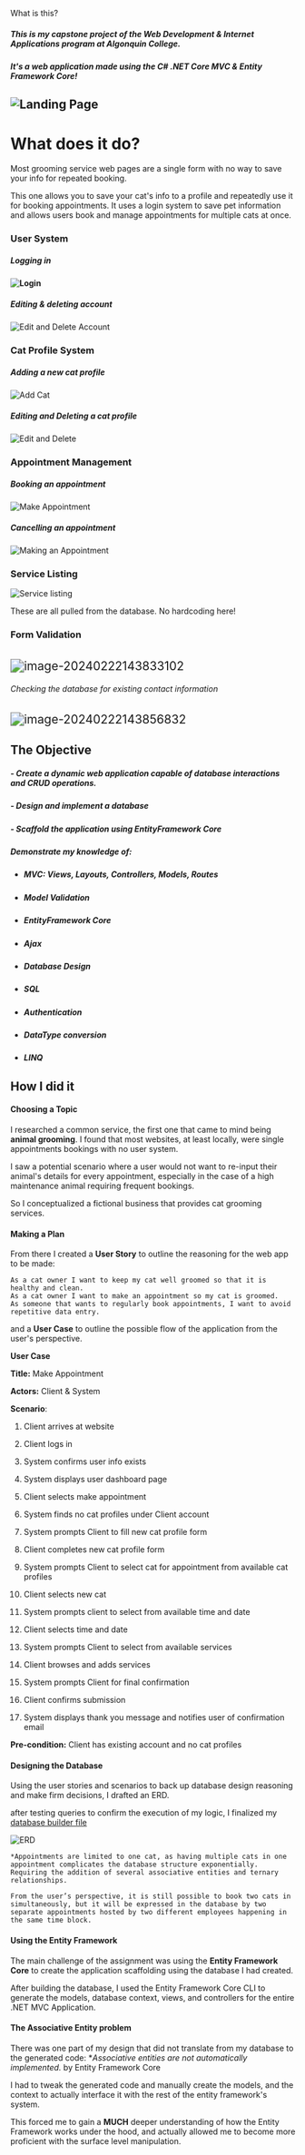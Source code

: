 What is this?

##### This is my capstone project of the Web Development & Internet Applications program at Algonquin College. 

##### It's a web application made using the C# .NET Core MVC & Entity Framework Core!

## ![Landing Page](https://github.com/WobblyRonnoc/CatSalon/blob/main/Configuration%20Files/Landing%20Page.gif)

# What does it do?

Most grooming service web pages are a single form with no way to save your info for repeated booking. 

This one allows you to save your cat's info to a profile and repeatedly use it for booking appointments.  It uses a login system to save pet information and allows users book and manage appointments for multiple cats at once.



### 														User System

##### Logging in

#### ![Login](https://github.com/WobblyRonnoc/CatSalon/blob/main/Configuration%20Files/Login.gif)

##### Editing & deleting account 

![Edit and Delete Account](https://github.com/WobblyRonnoc/CatSalon/blob/main/Configuration%20Files/Edit%20and%20Delete%20Account.gif)

### 													Cat Profile System 

##### Adding a new cat profile

![Add Cat](https://github.com/WobblyRonnoc/CatSalon/blob/main/Configuration%20Files/Add%20Cat.gif)

##### Editing and Deleting a cat profile

![Edit and Delete](https://github.com/WobblyRonnoc/CatSalon/blob/main/Configuration%20Files/Edit%20and%20Delete.gif)

### 												Appointment Management

##### Booking an appointment

![Make Appointment](https://github.com/WobblyRonnoc/CatSalon/blob/main/Configuration%20Files/Make%20Appointment.gif)

##### Cancelling an appointment

![Making an Appointment](https://github.com/WobblyRonnoc/CatSalon/blob/main/Configuration%20Files/Cancel%20Appointment.gif)

### Service Listing

![Service listing](https://github.com/WobblyRonnoc/CatSalon/blob/main/Configuration%20Files/Services.png)

These are all pulled from the database. No hardcoding here!



### Form Validation

###### 									

<img src="https://github.com/WobblyRonnoc/CatSalon/blob/main/Configuration%20Files/Signup-form.png" alt="image-20240222143833102" style="zoom:150%;" />

###### 													Checking the database for existing contact information

<img src="https://github.com/WobblyRonnoc/CatSalon/blob/main/Configuration%20Files/DB-screenshot.png" alt="image-20240222143856832" style="zoom:150%;" />







## The Objective

##### - Create a dynamic web application capable of database interactions and CRUD operations.

##### - Design and implement a database 

##### - Scaffold the application using EntityFramework Core 



##### Demonstrate my knowledge of:

- ##### MVC: Views, Layouts, Controllers, Models, Routes

- ##### Model Validation 

- ##### EntityFramework Core

- ##### Ajax

- ##### Database Design

- ##### SQL

- ##### Authentication

- ##### DataType conversion 

- ##### LINQ





## How I did it

#### Choosing a Topic

I researched a common service, the first one that came to mind being **animal grooming**. I found that most websites, at least locally, were single appointments bookings with no user system. 

I saw a potential scenario where a user would not want to re-input their animal's details for every appointment, especially in the case of a high maintenance animal requiring frequent bookings.

So I conceptualized a fictional business that provides cat grooming services.  



#### Making a Plan

From there I created a **User Story** to outline the reasoning for the web app to be made:

```	
As a cat owner I want to keep my cat well groomed so that it is healthy and clean.
As a cat owner I want to make an appointment so my cat is groomed.
As someone that wants to regularly book appointments, I want to avoid repetitive data entry.
```

and a **User Case** to outline the possible flow of the application from the user's perspective. 



**User Case**

**Title:** Make Appointment 

**Actors:** Client & System

**Scenario**:

1. Client arrives at website

2. Client logs in

3. System confirms user info exists

4. System displays user dashboard page

5. Client selects make appointment 

6. System finds no cat profiles under Client account

7. System prompts Client to fill new cat profile form 

8. Client completes new cat profile form 

9. System prompts Client to select cat for appointment from available cat profiles

10. Client selects new cat

11. System prompts client to select from available time and date

12. Client selects time and date

13. System prompts Client to select from available services

14. Client browses and adds services

15. System prompts Client for final confirmation 

16. Client confirms submission

17. System displays thank you message and notifies user of confirmation email

 **Pre-condition:** Client has existing account and no cat profiles



#### Designing the Database

Using the user stories and scenarios to back up database design reasoning and make firm decisions, I drafted an ERD.

after testing queries to confirm the execution of my logic, I finalized my <a href="https://github.com/WobblyRonnoc/CatSalon/blob/main/CatSalonDBBuilder.sql">database builder file</a>

![ERD](https://github.com/WobblyRonnoc/CatSalon/blob/main/Configuration%20Files/ERD.png)

```
*Appointments are limited to one cat, as having multiple cats in one appointment complicates the database structure exponentially. Requiring the addition of several associative entities and ternary relationships.

From the user’s perspective, it is still possible to book two cats in simultaneously, but it will be expressed in the database by two separate appointments hosted by two different employees happening in the same time block. 

```



#### Using the Entity Framework

The main challenge of the assignment was using the **Entity Framework Core** to create the application scaffolding using the database I had created. 

After building the database, I used the Entity Framework Core CLI to generate the models, database context, views, and controllers for the entire .NET MVC Application.

#### The Associative Entity problem

There was one part of my design that did not translate from my database to the generated code: **Associative entities are not automatically implemented.* by Entity Framework Core

I had to tweak the generated code and manually create the models, and the context to actually interface it with the rest of the entity framework's system. 

This forced me to gain a **MUCH** deeper understanding of how the Entity Framework works under the hood, and actually allowed me to become more proficient with the surface level manipulation.





 

